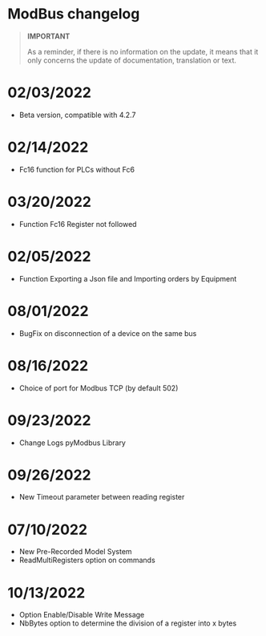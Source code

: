 # ModBus changelog

>**IMPORTANT**
>
>As a reminder, if there is no information on the update, it means that it only concerns the update of documentation, translation or text.

# 02/03/2022

- Beta version, compatible with 4.2.7

# 02/14/2022

- Fc16 function for PLCs without Fc6

# 03/20/2022

- Function Fc16 Register not followed

# 02/05/2022

- Function Exporting a Json file and Importing orders by Equipment 

# 08/01/2022

- BugFix on disconnection of a device on the same bus

# 08/16/2022

- Choice of port for Modbus TCP (by default 502)

# 09/23/2022

- Change Logs pyModbus Library

# 09/26/2022

- New Timeout parameter between reading register

# 07/10/2022

- New Pre-Recorded Model System
- ReadMultiRegisters option on commands

# 10/13/2022

- Option Enable/Disable Write Message
- NbBytes option to determine the division of a register into x bytes